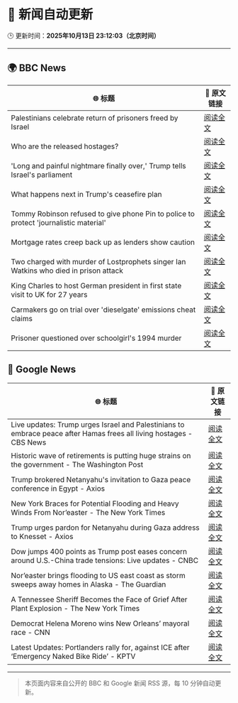 # 🧠 新闻自动更新

🕒 更新时间：**2025年10月13日 23:12:03（北京时间）**

---

## 🌍 BBC News

| 🌐 标题 | 🔗 原文链接 |
|--------|-------------|
| Palestinians celebrate return of prisoners freed by Israel | [阅读全文](https://www.bbc.com/news/articles/cr430epq45go?at_medium=RSS&at_campaign=rss) |
| Who are the released hostages? | [阅读全文](https://www.bbc.com/news/articles/cpvl9k4mw8no?at_medium=RSS&at_campaign=rss) |
| 'Long and painful nightmare finally over,' Trump tells Israel's parliament | [阅读全文](https://www.bbc.com/news/articles/c709jxxrrvlo?at_medium=RSS&at_campaign=rss) |
| What happens next in Trump's ceasefire plan | [阅读全文](https://www.bbc.com/news/articles/cvgqx7ygq41o?at_medium=RSS&at_campaign=rss) |
| Tommy Robinson refused to give phone Pin to police to protect 'journalistic material' | [阅读全文](https://www.bbc.com/news/articles/c2lp1k7pnpno?at_medium=RSS&at_campaign=rss) |
| Mortgage rates creep back up as lenders show caution | [阅读全文](https://www.bbc.com/news/articles/cdx4l557n1lo?at_medium=RSS&at_campaign=rss) |
| Two charged with murder of Lostprophets singer Ian Watkins who died in prison attack | [阅读全文](https://www.bbc.com/news/articles/c3drdy5ry2do?at_medium=RSS&at_campaign=rss) |
| King Charles to host German president in first state visit to UK for 27 years | [阅读全文](https://www.bbc.com/news/articles/czxklen5p2qo?at_medium=RSS&at_campaign=rss) |
| Carmakers go on trial over 'dieselgate' emissions cheat claims | [阅读全文](https://www.bbc.com/news/articles/cjr5epw8dweo?at_medium=RSS&at_campaign=rss) |
| Prisoner questioned over schoolgirl's 1994 murder | [阅读全文](https://www.bbc.com/news/articles/cvg4rn3vdx6o?at_medium=RSS&at_campaign=rss) |

## 📰 Google News

| 🌐 标题 | 🔗 原文链接 |
|--------|-------------|
| Live updates: Trump urges Israel and Palestinians to embrace peace after Hamas frees all living hostages - CBS News | [阅读全文](https://news.google.com/rss/articles/CBMipgFBVV95cUxQRjQ1czM2Q05FcXRNYmtuRlFnaUVjVEtBdWZ3U3JvamdINFJ1UmoyQWVqb0JtUDBRMW91V19oM3ZCS1FOc3FPamtmaEtZc2FObTZtVjBlRms4TFZIS2RuYkhJTGVwVDNSejVLSmlTUFB0RWUtcm94N1JIUHNSMkdEbzRYVTlyQlo5SDB3WUN0RkxucDI5S0RxcmMxODl1OXBvSTVOeF9n0gGrAUFVX3lxTFBqMWdqVG1pUG9jdE9vTWFRbi1kWE9mTDZ2WFFfNzB2bGRmeko5QVRPVThGVWh4cFhMcEVLNXNaZ25rYXE2MlN0WXJOU295OHprazRTNng5Ti1adVRfYWJMcjhYa2R1Uzc2M3YyZFpjZkRLNUY0VjRPUnNLaWgwMmgyMmh2RlJTOEQ4cU5aZU4yREpQdmhMbjBvRm5VcWc0UkMtRl9TUGlZTDVqMA?oc=5) |
| Historic wave of retirements is putting huge strains on the government - The Washington Post | [阅读全文](https://news.google.com/rss/articles/CBMinAFBVV95cUxORXRnVktXTkJHSjREWmhuTEtFMXdnN2xlUTl0Rm5VRF9UOWJHZjUxSUtuUWotdXNDVnRpNDk1anhPbDItdW54ZXUwMU5kdzRRWEFRZzZFUXZsN255RF8xakNsQTRneFNMejZBcnRuenBMSVgtSTVWSVdKdC1od1Eyam4tNDNWcnVHZ3FrcFNyTDhLandmckJwS2NVU20?oc=5) |
| Trump brokered Netanyahu's invitation to Gaza peace conference in Egypt - Axios | [阅读全文](https://news.google.com/rss/articles/CBMie0FVX3lxTE5kWTBBRGc0SzZrSi1ZODd4VGE4MnU5a3I4cnRGU1NVS25iaG1uM3RVNnlESFAzNGtILWlTOHJLNVdvRHpQeVJJSWRBZXYtSWJocjdXZEtIVlpVZFRxMDdXTjd3NjUzRkJUYndUMTlCQ2llSzdxajdwSWN1Zw?oc=5) |
| New York Braces for Potential Flooding and Heavy Winds From Nor’easter - The New York Times | [阅读全文](https://news.google.com/rss/articles/CBMihwFBVV95cUxQM1VGOExNRjR3UGYyMnQzQjdYTkhBM0lsMDY1V0o2VEY4cl96Rmcwc2Q2OFV2OXp5WHhiNVp2dXB5NjdEUl9vZHRNNU82bF9oVGVCbVdMN0d5TkdUR2lUNzhoTEQwYW0tWUk2bGFGa0lkQ2t5WWg2ZkV1MHhHdkNZak1KODlEcTA?oc=5) |
| Trump urges pardon for Netanyahu during Gaza address to Knesset - Axios | [阅读全文](https://news.google.com/rss/articles/CBMigAFBVV95cUxNV2xwRWVodDRZUzhiWWRsdTNnRVhRQ2t5Zm9KRjk1eU8yZ1paM1FXUGNMMjYyeENCQnFmT1c0S1FFdkxUTTZHX2Y0MlVCbGUweXpaUkE5aUU2UlAzVjMzdHNsMmVMRW1xSk5QOGRpUFZFcE9Oc0J3MjdNa2tYeGNaWQ?oc=5) |
| Dow jumps 400 points as Trump post eases concern around U.S.-China trade tensions: Live updates - CNBC | [阅读全文](https://news.google.com/rss/articles/CBMid0FVX3lxTE1oT1M1bU5tYXhVYTNnNW9jYllzdFZ3eXFDb0lfMGUteUFiZmtJa2NzZG15ZTlMa2hyWTVMYktVX1p3X3VHWUhmRjhiVjk0UEVKcXFVME52Y1VoYllIM0dabnRxdFFhc080b2EwRU5HQVEwTkt2bTQ00gF8QVVfeXFMUG1Ka2h2MkNpVUwtck9nYk1CYTQ4Z2U3ZEpQRjYyYmdKa1NxSDRFaG1ZM2h1WFRlMExGQmYyWUpMZkRPMTk3a09xRU8zMURHVkNZVXB4Q1dseC1GUHA0NDFYYkJXak9rR1Fxd2ZwbkhWWDR2MmJQZ19oM21haA?oc=5) |
| Nor’easter brings flooding to US east coast as storm sweeps away homes in Alaska - The Guardian | [阅读全文](https://news.google.com/rss/articles/CBMijAFBVV95cUxPQzQ2LTVjZG9iX1FuYjVZZ3hOaXRfenZEUzZoLWItRlBCSFJYaU1uNkgyUE55ZmRON0RVMWkwbndBd3NCLTNHemlVLUNjUWVMX1NXUWh3cWhObU1FQUJnbmpNTXM2eEhVRWs3bUs2SFd4QnVDU3FDOFZTbVA2aldKYUlfOHRBLUtPQ2lYTg?oc=5) |
| A Tennessee Sheriff Becomes the Face of Grief After Plant Explosion - The New York Times | [阅读全文](https://news.google.com/rss/articles/CBMiigFBVV95cUxNT0ozV19PY2ZKMGlCTmxnTUxlV0s5bVcxQ3h6WUVEdEF1LVB5c1NZRmVCRjdldzlpZmpmdnhBa0NZMFZudXNjWHFIeVhDMUVkUUFNYW1tUU4yaG00aEVhWWN6bzBoOTZlRVF3TFlMdWl3TnotbGlna2YzMEZEbFJFLU5icmtiSlc2a2c?oc=5) |
| Democrat Helena Moreno wins New Orleans’ mayoral race - CNN | [阅读全文](https://news.google.com/rss/articles/CBMihwFBVV95cUxPWFlXT0lwNElVc0RLR0t5TVE3bG14Z3VRTHJSd0ljaVozWTdlSng5akZkVDRRdzlFLWRPeXMyM1UwcFByX0VEQ1JvYU00d0k1UnptOUVpM2F5eHM3UGN1TklGRlE3MlRsZTlCaThMNl9vZXdwUkpNcExHMnZXb044bEEtLVVIZ2M?oc=5) |
| Latest Updates: Portlanders rally for, against ICE after ‘Emergency Naked Bike Ride’ - KPTV | [阅读全文](https://news.google.com/rss/articles/CBMirgFBVV95cUxPTzZxRklWYzBSMmladkg2M2ZQeTdnT3RoWjZtYkduYUlIb0paeElKZHlhYTlLMm5DSEgxQXBWTXBWR09VeEk0eFFsSXRkYzFnNmFqWC1qbl9STHNWREtVM1p6bHlkZjdDTFpTcVQ2VmdHU3B5ZE1fQjJRWGl4OGViUjFMRDJsQ3phZ3Y2UGFSWmliRlJ3TURwRXE5R3lPdXFpYWlGbVhWWVFGSmZtLXc?oc=5) |

---
> 本页面内容来自公开的 BBC 和 Google 新闻 RSS 源，每 10 分钟自动更新。